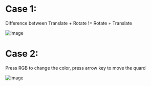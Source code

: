 # Case 1: 
Difference between Translate + Rotate != Rotate + Translate

![image](https://github.com/user-attachments/assets/6699aa50-0750-4af7-bacf-ad60e5fd724a)

# Case 2: 
Press RGB to change the color, press arrow key to move the quard

![image](https://github.com/user-attachments/assets/ca9855d5-d19e-4517-8738-e0b2d9647034)
